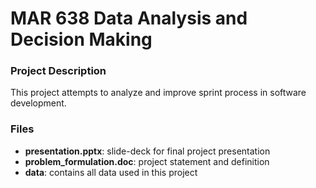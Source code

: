 # MAR 638 Data Analysis and Decision Making

### Project Description

This project attempts to analyze and improve sprint process in software development.

### Files

- __presentation.pptx__: slide-deck for final project presentation
- __problem_formulation.doc__: project statement and definition
- __data__: contains all data used in this project
